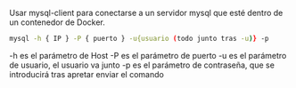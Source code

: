 Usar mysql-client para conectarse a un servidor mysql que esté dentro de un contenedor de Docker.

```bash
mysql -h { IP } -P { puerto } -u{usuario (todo junto tras -u)} -p
```
-h es el parámetro de Host
-P es el parámetro de puerto
-u es el parámetro de usuario, el usuario va junto
-p es el parámetro de contraseña, que se introducirá tras apretar enviar el comando